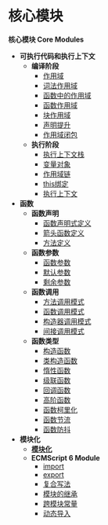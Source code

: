 # 核心模块

**核心模块 Core Modules**

- **可执行代码和执行上下文**
  - **编译阶段**
    - [作用域](executable-code-and-execution-contexts/compilation/scope.md)
    - [词法作用域](executable-code-and-execution-contexts/compilation/lexical-scope.md)
    - [函数中的作用域](executable-code-and-execution-contexts/compilation/scope-from-functions.md)
    - [函数作用域](executable-code-and-execution-contexts/compilation/function-as-scopes.md)
    - [块作用域](executable-code-and-execution-contexts/compilation/blocks-as-scopes.md)
    - [声明提升](executable-code-and-execution-contexts/compilation/hoisting.md)
    - [作用域闭包](executable-code-and-execution-contexts/compilation/closures.md)
  - **执行阶段**
    - [执行上下文栈](executable-code-and-execution-contexts/execution/execution-context-stack.md)
    - [变量对象](executable-code-and-execution-contexts/execution/variable-object.md)
    - [作用域链](executable-code-and-execution-contexts/execution/scope-chain.md)
    - [this绑定](executable-code-and-execution-contexts/execution/this.md)
    - [执行上下文](executable-code-and-execution-contexts/execution/execution-context.md)
- **函数**
  - **函数声明**
    - [函数声明式定义](ecmascript-function-objects/function-declarations/function-definitions.md)
    - [箭头函数定义](ecmascript-function-objects/function-declarations/arrow-function-definitions.md)
    - [方法定义](ecmascript-function-objects/function-declarations/method-definitions.md)
  - **函数参数**
    - [函数参数](ecmascript-function-objects/function-arguments/function-parameters.md)
    - [默认参数](ecmascript-function-objects/function-arguments/default-parameters.md)
    - [剩余参数](ecmascript-function-objects/function-arguments/rest-parameters.md)
  - **函数调用**
    - [方法调用模式](ecmascript-function-objects/function-calls/method-invocation-pattern.md)
    - [函数调用模式](ecmascript-function-objects/function-calls/function-invocation-pattern.md)
    - [构造器调用模式](ecmascript-function-objects/function-calls/constructor-invocation-pattern.md)
    - [间接调用模式](ecmascript-function-objects/function-calls/apply-invocation-pattern.md)
  - **函数类型**
    - [构造函数](ecmascript-function-objects/function-types/structure-function.md)
    - [类构造函数](ecmascript-function-objects/function-types/class-structure-function.md)
    - [惰性函数](ecmascript-function-objects/function-types/lazy-function.md)
    - [级联函数](ecmascript-function-objects/function-types/cascade-function.md)
    - [回调函数](ecmascript-function-objects/function-types/callback-function.md)
    - [高阶函数](ecmascript-function-objects/function-types/hight-order-function.md)
    - [函数柯里化](ecmascript-function-objects/function-types/function-currying.md)
    - [函数节流](ecmascript-function-objects/function-types/throttle.md)
    - [函数防抖](ecmascript-function-objects/function-types/debounce.md)
- **模块化**
  - [**模块化**](modularization/modularization.md)
  - **ECMScript 6 Module**
    - [import](modularization/ecmascript6-module/import.md)
    - [export](modularization/ecmascript6-module/export.md)
    - [复合写法](modularization/ecmascript6-module/compound.md)
    - [模块的继承](modularization/ecmascript6-module/module-inheritance.md)
    - [跨模块常量](modularization/ecmascript6-module/cross-module-constant.md)
    - [动态导入](modularization/ecmascript6-module/dynamic-import.md)